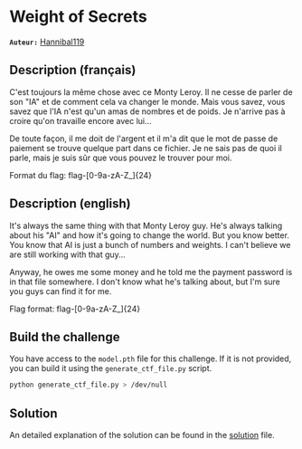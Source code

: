 # Weight of Secrets

**`Auteur:`** [Hannibal119](https://github.com/armandBriere)

## Description (français)

C'est toujours la même chose avec ce Monty Leroy. Il ne cesse de parler de son "IA" et de comment cela va changer le monde. Mais vous savez, vous savez que l'IA n'est qu'un amas de nombres et de poids. Je n'arrive pas à croire qu'on travaille encore avec lui...

De toute façon, il me doit de l'argent et il m'a dit que le mot de passe de paiement se trouve quelque part dans ce fichier. Je ne sais pas de quoi il parle, mais je suis sûr que vous pouvez le trouver pour moi.

Format du flag: flag-[0-9a-zA-Z_]{24}

## Description (english)

It's always the same thing with that Monty Leroy guy. He's always talking about his "AI" and how it's going to change the world. But you know better. You know that AI is just a bunch of numbers and weights. I can't believe we are still working with that guy...

Anyway, he owes me some money and he told me the payment password is in that file somewhere. I don't know what he's talking about, but I'm sure you guys can find it for me.

Flag format: flag-[0-9a-zA-Z_]{24}

## Build the challenge

You have access to the `model.pth` file for this challenge. If it is not provided, you can build it using the `generate_ctf_file.py` script.

```bash
python generate_ctf_file.py > /dev/null
```

## Solution

An detailed explanation of the solution can be found in the [solution](./solution/README.md) file.
